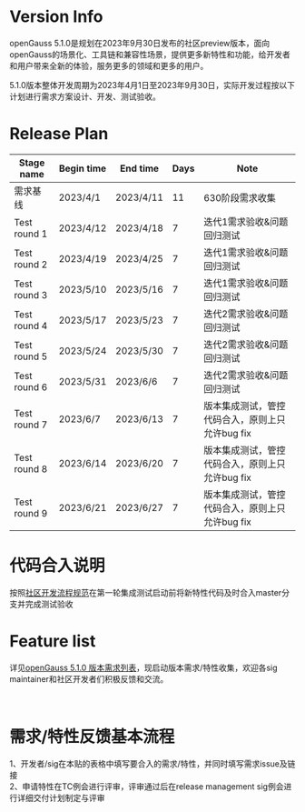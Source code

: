 # Version Info
openGauss 5.1.0是规划在2023年9月30日发布的社区preview版本，面向openGauss的场景化、工具链和兼容性场景，提供更多新特性和功能，给开发者和用户带来全新的体验，服务更多的领域和更多的用户。<br>

5.1.0版本整体开发周期为2023年4月1日至2023年9月30日，实际开发过程按以下计划进行需求方案设计、开发、测试验收。<br>

# Release Plan


|Stage  name             | Begin time  | End time   | Days | Note                                      |
| ---------------------- | ----------- | ---------- | ---- | ----------------------------------------------------------|
| 需求基线       | 2023/4/1     | 2023/4/11    | 11   | 630阶段需求收集   |
| Test round 1  | 2023/4/12    | 2023/4/18    | 7    |迭代1需求验收&问题回归测试                       |
| Test round 2  | 2023/4/19    | 2023/4/25    | 7    |迭代1需求验收&问题回归测试                       |
| Test round 3  | 2023/5/10    | 2023/5/16    | 7    |迭代1需求验收&问题回归测试                       |
| Test round 4  | 2023/5/17    | 2023/5/23    | 7    |迭代2需求验收&问题回归测试                       |
| Test round 5  | 2023/5/24    | 2023/5/30    | 7    |迭代2需求验收&问题回归测试                       |
| Test round 6  | 2023/5/31    | 2023/6/6     | 7    |迭代2需求验收&问题回归测试                       |
| Test round 7  | 2023/6/7     | 2023/6/13    | 7    |版本集成测试，管控代码合入，原则上只允许bug fix                         |
| Test round 8  | 2023/6/14    | 2023/6/20    | 7    |版本集成测试，管控代码合入，原则上只允许bug fix                            |
| Test round 9  | 2023/6/21    | 2023/6/27    | 7    |版本集成测试，管控代码合入，原则上只允许bug fix                          |



# 代码合入说明

按照[社区开发流程规范](https://gitee.com/opengauss/release-management/blob/master/openGauss%E7%A4%BE%E5%8C%BA%E5%8C%96%E5%BC%80%E5%8F%91%E6%B5%81%E7%A8%8B%E8%A7%84%E8%8C%83.md)在第一轮集成测试启动前将新特性代码及时合入master分支并完成测试验收


# Feature list
详见[openGauss 5.1.0 版本需求列表](https://e.gitee.com/opengaussorg/projects/492431/requirements/kanban/states)，现启动版本需求/特性收集，欢迎各sig maintainer和社区开发者们积极反馈和交流。<br>

<br>

# 需求/特性反馈基本流程 <br />
1、开发者/sig在本贴的表格中填写要合入的需求/特性，并同时填写需求issue及链接     <br>
2、申请特性在TC例会进行评审，评审通过后在release management sig例会进行详细交付计划制定与评审
<br><br>